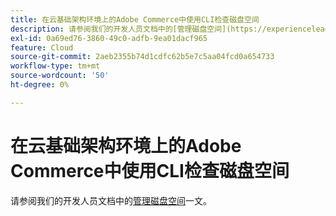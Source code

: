 ```yaml
---
title: 在云基础架构环境上的Adobe Commerce中使用CLI检查磁盘空间
description: 请参阅我们的开发人员文档中的[管理磁盘空间](https://experienceleague.adobe.com/en/docs/commerce-cloud-service/user-guide/develop/storage/manage-disk-space)一文。
exl-id: 0a69ed76-3860-49c0-adfb-9ea01dacf965
feature: Cloud
source-git-commit: 2aeb2355b74d1cdfc62b5e7c5aa04fcd0a654733
workflow-type: tm+mt
source-wordcount: '50'
ht-degree: 0%

---
```


# 在云基础架构环境上的Adobe Commerce中使用CLI检查磁盘空间

请参阅我们的开发人员文档中的[管理磁盘空间](https://experienceleague.adobe.com/en/docs/commerce-cloud-service/user-guide/develop/storage/manage-disk-space)一文。
